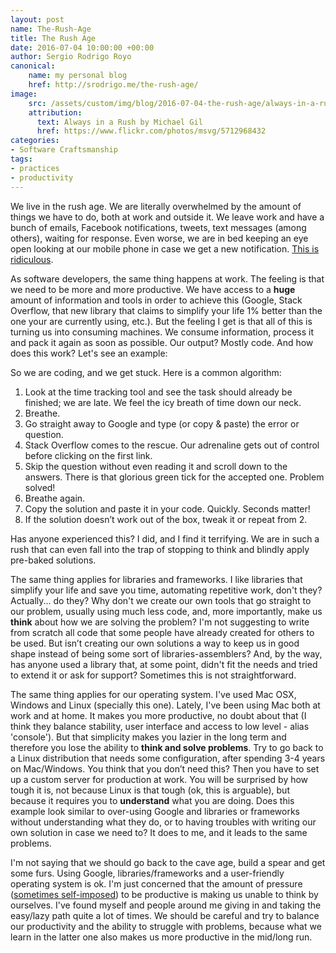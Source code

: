 ```yaml
---
layout: post
name: The-Rush-Age
title: The Rush Age
date: 2016-07-04 10:00:00 +00:00
author: Sergio Rodrigo Royo
canonical:
    name: my personal blog
    href: http://srodrigo.me/the-rush-age/
image:
    src: /assets/custom/img/blog/2016-07-04-the-rush-age/always-in-a-rush.jpg
    attribution:
      text: Always in a Rush by Michael Gil
      href: https://www.flickr.com/photos/msvg/5712968432
categories:
- Software Craftsmanship
tags:
- practices
- productivity
---
```


We live in the rush age. We are literally overwhelmed by the amount of things we have to do, both at work and outside it. We leave work and have a bunch of emails, Facebook notifications, tweets, text messages (among others), waiting for response. Even worse, we are in bed keeping an eye open looking at our mobile phone in case we get a new notification. [This is ridiculous](http://www.nytimes.com/2016/06/12/fashion/internet-technology-phones-introspection.html?_r=0).

As software developers, the same thing happens at work. The feeling is that we need to be more and more productive. We have access to a **huge** amount of information and tools in order to achieve this (Google, Stack Overflow, that new library that claims to simplify your life 1% better than the one your are currently using, etc.). But the feeling I get is that all of this is turning us into consuming machines. We consume information, process it and pack it again as soon as possible. Our output? Mostly code. And how does this work? Let's see an example:

So we are coding, and we get stuck. Here is a common algorithm:

1. Look at the time tracking tool and see the task should already be finished; we are late. We feel the icy breath of time down our neck.
2. Breathe.
3. Go straight away to Google and type (or copy & paste) the error or question.
4. Stack Overflow comes to the rescue. Our adrenaline gets out of control before clicking on the first link.
5. Skip the question without even reading it and scroll down to the answers. There is that glorious green tick for the accepted one. Problem solved!
6. Breathe again.
7. Copy the solution and paste it in your code. Quickly. Seconds matter!
8. If the solution doesn’t work out of the box, tweak it or repeat from 2.

Has anyone experienced this? I did, and I find it terrifying. We are in such a rush that can even fall into the trap of stopping to think and blindly apply pre-baked solutions.

The same thing applies for libraries and frameworks. I like libraries that simplify your life and save you time, automating repetitive work, don't they? Actually... do they? Why don't we create our own tools that go straight to our problem, usually using much less code, and, more importantly, make us **think** about how we are solving the problem? I'm not suggesting to write from scratch all code that some people have already created for others to be used. But isn’t creating our own solutions a way to keep us in good shape instead of being some sort of libraries-assemblers? And, by the way, has anyone used a library that, at some point, didn't fit the needs and tried to extend it or ask for support? Sometimes this is not straightforward.

The same thing applies for our operating system. I've used Mac OSX, Windows and Linux (specially this one). Lately, I've been using Mac both at work and at home. It makes you more productive, no doubt about that (I think they balance stability, user interface and access to low level - alias 'console'). But that simplicity makes you lazier in the long term and therefore you lose the ability to **think and solve problems**. Try to go back to a Linux distribution that needs some configuration, after spending 3-4 years on Mac/Windows. You think that you don’t need this? Then you have to set up a custom server for production at work. You will be surprised by how tough it is, not because Linux is that tough (ok, this is arguable), but because it requires you to **understand** what you are doing. Does this example look similar to over-using Google and libraries or frameworks without understanding what they do, or to having troubles with writing our own solution in case we need to? It does to me, and it leads to the same problems.

I'm not saying that we should go back to the cave age, build a spear and get some furs. Using Google, libraries/frameworks and a user-friendly operating system is ok. I'm just concerned that the amount of pressure ([sometimes self-imposed](http://codurance.com/2012/12/10/the-wrong-notion-of-time/)) to be productive is making us unable to think by ourselves. I've found myself and people around me giving in and taking the easy/lazy path quite a lot of times. We should be careful and try to balance our productivity and the ability to struggle with problems, because what we learn in the latter one also makes us more productive in the mid/long run.
